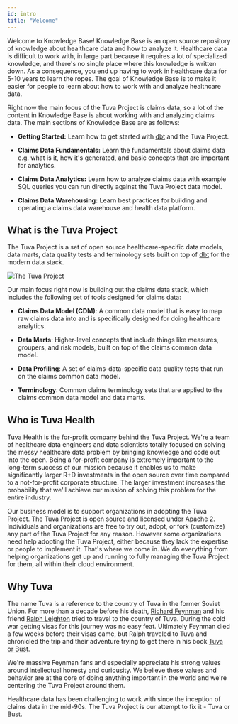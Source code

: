 ```yaml
---
id: intro
title: "Welcome"
---
```

Welcome to Knowledge Base!  Knowledge Base is an open source repository of knowledge about healthcare data and how to analyze it.  Healthcare data is difficult to work with, in large part because it requires a lot of specialized knowledge, and there's no single place where this knowledge is written down.  As a consequence, you end up having to work in healthcare data for 5-10 years to learn the ropes.  The goal of Knowledge Base is to make it easier for people to learn about how to work with and analyze healthcare data. 

Right now the main focus of the Tuva Project is claims data, so a lot of the content in Knowledge Base is about working with and analyzing claims data.  The main sections of Knowledge Base are as follows:

- **Getting Started:** Learn how to get started with [dbt](https://www.getdbt.com/) and the Tuva Project.

- **Claims Data Fundamentals:** Learn the fundamentals about claims data e.g. what is it, how it's generated, and basic concepts that are important for analytics.

- **Claims Data Analytics:** Learn how to analyze claims data with example SQL queries you can run directly against the Tuva Project data model.

- **Claims Data Warehousing:** Learn best practices for building and operating a claims data warehouse and health data platform.

## What is the Tuva Project

The Tuva Project is a set of open source healthcare-specific data models, data marts, data quality tests and terminology sets built on top of [dbt](https://www.getdbt.com/) for the modern data stack.  


![The Tuva Project](/img/tuva_claims_data_stack.jpg)

Our main focus right now is building out the claims data stack, which includes the following set of tools designed for claims data:

- **Claims Data Model (CDM)**: A common data model that is easy to map raw claims data into and is specifically designed for doing healthcare analytics.

- **Data Marts**: Higher-level concepts that include things like measures, groupers, and risk models, built on top of the claims common data model.

- **Data Profiling**: A set of claims-data-specific data quality tests that run on the claims common data model.

- **Terminology**: Common claims terminology sets that are applied to the claims common data model and data marts.

## Who is Tuva Health

Tuva Health is the for-profit company behind the Tuva Project.  We're a team of healthcare data engineers and data scientists totally focused on solving the messy healthcare data problem by bringing knowledge and code out into the open.  Being a for-profit company is extremely important to the long-term success of our mission because it enables us to make significantly larger R+D investments in the open source over time compared to a not-for-profit corporate structure.  The larger investment increases the probability that we'll achieve our mission of solving this problem for the entire industry.

Our business model is to support organizations in adopting the Tuva Project.  The Tuva Project is open source and licensed under Apache 2.  Individuals and organizations are free to try out, adopt, or fork (customize) any part of the Tuva Project for any reason.  However some organizations need help adopting the Tuva Project, either because they lack the expertise or people to implement it.  That's where we come in.  We do everything from helping organizations get up and running to fully managing the Tuva Project for them, all within their cloud environment.



## Why Tuva

The name Tuva is a reference to the country of Tuva in the former Soviet Union.  For more than a decade before his death, [Richard Feynman](https://en.wikipedia.org/wiki/Richard_Feynman) and his friend [Ralph Leighton](https://en.wikipedia.org/wiki/Ralph_Leighton) tried to travel to the country of Tuva.  During the cold war getting visas for this journey was no easy feat.  Ultimately Feynman died a few weeks before their visas came, but Ralph traveled to Tuva and chronicled the trip and their adventure trying to get there in his book [Tuva or Bust](https://www.amazon.com/Tuva-Bust-Richard-Feynmans-Journey/dp/0393320693).

We're massive Feynman fans and especially appreciate his strong values around intellectual honesty and curiousity.  We believe these values and behavior are at the core of doing anything important in the world and we're centering the Tuva Project around them.  

Healthcare data has been challenging to work with since the inception of claims data in the mid-90s.  The Tuva Project is our attempt to fix it - Tuva or Bust.
